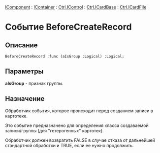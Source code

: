 ﻿---
Link: .Ctrl.ICardFile.@BeforeCreateRecord
---

[IComponent](topic:Com.Custom.ComClasses.IComponent.Default) :
[IContainer](topic:Com.Custom.ComClasses.IContainer.Default) :
[Ctrl.IControl](topic:Com.Custom.ComClasses.Ctrl.IControl.Default) :
[Ctrl.ICardBase](topic:Com.Custom.ComClasses.Ctrl.ICardBase.Default) :
[Ctrl.ICardFile](Default)

# Событие BeforeCreateRecord

## Описание

    BeforeCreateRecord :func (aIsGroup :Logical) :Logical;

## Параметры

**aIsGroup** - признак группы.

## Назначение

Обработчик события, которое происходит перед созданием записи в картотеке.

Это событие предназначено для определения класса создаваемой записи/группы
(для "гетерогенных" картотек).

Обработчик должен возвратить FALSE в случае отказа от дальнейшей стандартной обработки
и TRUE, если ее нужно продолжить.